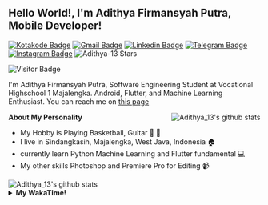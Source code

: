 
## Hello World!, I'm Adithya Firmansyah Putra, Mobile Developer!

[![Kotakode Badge](https://img.shields.io/badge/-Kotakode-green?style=plastic&logo=Kotakode&link=https://kotakode.com/users/527/adithya-13)](https://kotakode.com/users/527/adithya-13)
[![Gmail Badge](https://img.shields.io/badge/-Gmail-white?style=plastic&logo=Gmail&link=mailto:aditputrafirmansyah@gmail.com)](mailto:aditputrafirmansyah@gmail.com)
[![Linkedin Badge](https://img.shields.io/badge/-LinkedIn-blue?style=plastic&logo=Linkedin&link=https://www.linkedin.com/in/aditputrafirmansyah/)](https://www.linkedin.com/in/aditputrafirmansyah/) 
[![Telegram Badge](https://img.shields.io/badge/-Telegram-blue?style=plastic&logo=telegram&link=https://t.me/Adithya_13)](https://t.me/Adithya_13) 
[![Instagram Badge](https://img.shields.io/badge/-Instagram-white?style=plastic&logo=instagram&link=https://www.instagram.com/adithya_firmansyahputra/)](https://www.instagram.com/adithya_firmansyahputra/)
![Adithya-13 Stars](https://img.shields.io/github/stars/Adithya-13?affiliations=OWNER&style=social)

![Visitor Badge](https://visitor-badge.laobi.icu/badge?page_id=Adithya-13.Adithya-13)

I'm Adithya Firmansyah Putra, Software Engineering Student at Vocational Highschool 1 Majalengka. Android, Flutter, and Machine Learning Enthusiast. You can reach me on [this page](https://msha.ke/adithya_13/)

<img align="right" alt="Adithya_13's github stats" src="https://github-readme-stats.vercel.app/api/top-langs/?username=Adithya-13&theme=radical&show_icons=true&hide_border=true&line_height=24"/>

**About My Personality**

- My Hobby is Playing Basketball, Guitar :basketball: :guitar: 
- I live in Sindangkasih, Majalengka, West Java, Indonesia :house:
- currently learn Python Machine Learning and Flutter fundamental :computer:
- My other skills Photoshop and Premiere Pro for Editing :video_camera:

<img alt="Adithya_13's github stats" src="https://github-readme-stats.vercel.app/api?username=Adithya-13&count_private=true&show_icons=true&hide_border=true&include_all_commits=true&line_height=24&theme=radical"/>

<details>
  <summary><b>My WakaTime!</b></summary>
  <br>
  
  <!--START_SECTION:waka-->
![Lines of code](https://img.shields.io/badge/From%20Hello%20World%20I%27ve%20Written-300307%20lines%20of%20code-blue)

**I'm a Night 🦉** 

```text
🌞 Morning    91 commits     ███░░░░░░░░░░░░░░░░░░░░░░   15.02% 
🌆 Daytime    125 commits    █████░░░░░░░░░░░░░░░░░░░░   20.63% 
🌃 Evening    179 commits    ███████░░░░░░░░░░░░░░░░░░   29.54% 
🌙 Night      211 commits    ████████░░░░░░░░░░░░░░░░░   34.82%

```
📅 **I'm Most Productive on Sunday** 

```text
Monday       91 commits     ███░░░░░░░░░░░░░░░░░░░░░░   15.02% 
Tuesday      57 commits     ██░░░░░░░░░░░░░░░░░░░░░░░   9.41% 
Wednesday    55 commits     ██░░░░░░░░░░░░░░░░░░░░░░░   9.08% 
Thursday     82 commits     ███░░░░░░░░░░░░░░░░░░░░░░   13.53% 
Friday       87 commits     ███░░░░░░░░░░░░░░░░░░░░░░   14.36% 
Saturday     90 commits     ███░░░░░░░░░░░░░░░░░░░░░░   14.85% 
Sunday       144 commits    ██████░░░░░░░░░░░░░░░░░░░   23.76%

```


📊 **This Week I Spent My Time On** 

```text
⌚︎ Time Zone: Asia/Bangkok

💬 Programming Languages: 
Dart                     24 hrs 5 mins       ██████████████████████░░░   88.63% 
HTML                     2 hrs               █░░░░░░░░░░░░░░░░░░░░░░░░   7.37% 
YAML                     40 mins             ░░░░░░░░░░░░░░░░░░░░░░░░░   2.46% 
JSON                     16 mins             ░░░░░░░░░░░░░░░░░░░░░░░░░   1.02% 
Other                    3 mins              ░░░░░░░░░░░░░░░░░░░░░░░░░   0.22%

🔥 Editors: 
Android Studio           27 hrs 10 mins      █████████████████████████   100.0%

💻 Operating System: 
Mac                      27 hrs 10 mins      █████████████████████████   100.0%

```

**I Mostly Code in Kotlin** 

```text
Kotlin                   19 repos            ██████████████░░░░░░░░░░░   57.58% 
Dart                     10 repos            ███████░░░░░░░░░░░░░░░░░░   30.3% 
Jupyter Notebook         2 repos             █░░░░░░░░░░░░░░░░░░░░░░░░   6.06% 
CSS                      1 repo              ░░░░░░░░░░░░░░░░░░░░░░░░░   3.03% 
HTML                     1 repo              ░░░░░░░░░░░░░░░░░░░░░░░░░   3.03%

```



 Last Updated on 30/09/2021
<!--END_SECTION:waka-->
</details>
